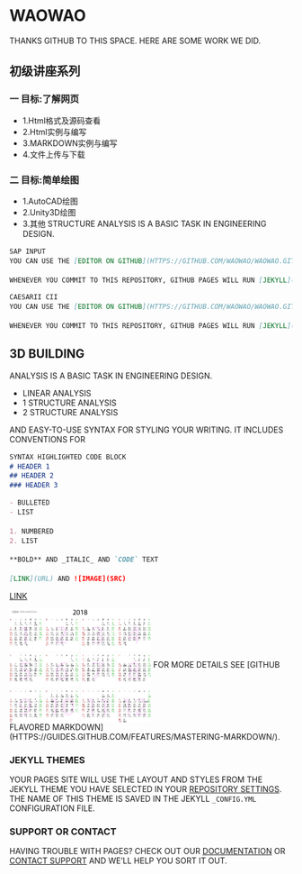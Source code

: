 # WAOWAO

THANKS GITHUB TO THIS SPACE. HERE ARE SOME WORK WE DID. 

## 初级讲座系列
### 一 目标:了解网页
- 1.Html格式及源码查看
- 2.Html实例与编写
- 3.MARKDOWN实例与编写
- 4.文件上传与下载
### 二 目标:简单绘图
- 1.AutoCAD绘图
- 2.Unity3D绘图
- 3.其他
STRUCTURE ANALYSIS IS A BASIC TASK IN ENGINEERING DESIGN. 

```MARKDOWN
SAP INPUT
YOU CAN USE THE [EDITOR ON GITHUB](HTTPS://GITHUB.COM/WAOWAO/WAOWAO.GITHUB.IO/EDIT/MASTER/README.MD) TO MAINTAIN AND PREVIEW THE CONTENT FOR YOUR WEBSITE IN MARKDOWN FILES.

WHENEVER YOU COMMIT TO THIS REPOSITORY, GITHUB PAGES WILL RUN [JEKYLL](HTTPS://JEKYLLRB.COM/) TO REBUILD THE PAGES IN YOUR SITE, FROM THE CONTENT IN YOUR MARKDOWN FILES.
```

```MARKDOWN
CAESARII CII
YOU CAN USE THE [EDITOR ON GITHUB](HTTPS://GITHUB.COM/WAOWAO/WAOWAO.GITHUB.IO/EDIT/MASTER/README.MD) TO MAINTAIN AND PREVIEW THE CONTENT FOR YOUR WEBSITE IN MARKDOWN FILES.

WHENEVER YOU COMMIT TO THIS REPOSITORY, GITHUB PAGES WILL RUN [JEKYLL](HTTPS://JEKYLLRB.COM/) TO REBUILD THE PAGES IN YOUR SITE, FROM THE CONTENT IN YOUR MARKDOWN FILES.
```
## 3D BUILDING

ANALYSIS IS A BASIC TASK IN ENGINEERING DESIGN. 

- LINEAR ANALYSIS
- 1 STRUCTURE ANALYSIS
- 2 STRUCTURE ANALYSIS


AND EASY-TO-USE SYNTAX FOR STYLING YOUR WRITING. IT INCLUDES CONVENTIONS FOR

```MARKDOWN
SYNTAX HIGHLIGHTED CODE BLOCK
# HEADER 1
## HEADER 2  
### HEADER 3
```

```MARKDOWN
- BULLETED
- LIST

1. NUMBERED
2. LIST

**BOLD** AND _ITALIC_ AND `CODE` TEXT

[LINK](URL) AND ![IMAGE](SRC)

```
[LINK](https://github.com/waowao/waowao/blob/master/2018.jpg)

<img src="https://github.com/waowao/waowao/blob/master/2018.jpg" width="50%" height="50%" alt="2018" align=center />
FOR MORE DETAILS SEE [GITHUB FLAVORED MARKDOWN](HTTPS://GUIDES.GITHUB.COM/FEATURES/MASTERING-MARKDOWN/).

### JEKYLL THEMES

YOUR PAGES SITE WILL USE THE LAYOUT AND STYLES FROM THE JEKYLL THEME YOU HAVE SELECTED IN YOUR [REPOSITORY SETTINGS](HTTPS://GITHUB.COM/WAOWAO/WAOWAO.GITHUB.IO/SETTINGS). THE NAME OF THIS THEME IS SAVED IN THE JEKYLL `_CONFIG.YML` CONFIGURATION FILE.

### SUPPORT OR CONTACT

HAVING TROUBLE WITH PAGES? CHECK OUT OUR [DOCUMENTATION](HTTPS://HELP.GITHUB.COM/CATEGORIES/GITHUB-PAGES-BASICS/) OR [CONTACT SUPPORT](HTTPS://GITHUB.COM/CONTACT) AND WE’LL HELP YOU SORT IT OUT.
